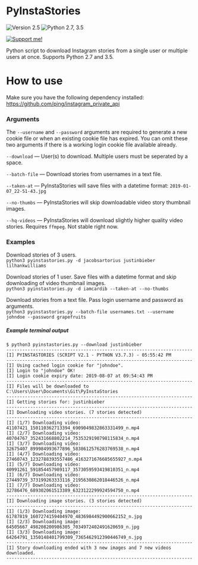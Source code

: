 # PyInstaStories
![Version 2.5](https://img.shields.io/badge/Version-2.5-orange.svg)
![Python 2.7, 3.5](https://img.shields.io/badge/Python-2.7%2C%203.5%2B-3776ab.svg)

[![Support me!](https://www.buymeacoffee.com/assets/img/custom_images/yellow_img.png)](https://www.buymeacoffee.com/dvingerh)

Python script to download Instagram stories from a single user or multiple users at once. Supports Python 2.7 and 3.5.


# How to use

Make sure you have the following dependency installed: https://github.com/ping/instagram_private_api


### Arguments

The `--username` and `--password` arguments are required to generate a new cookie file or when an existing cookie file has expired. You can omit these two arguments if there is a working login cookie file available already.

`--download` — User(s) to download. Multiple users must be seperated by a space.

`--batch-file` — Download stories from usernames in a text file.

`--taken-at` — PyInstaStories will save files with a datetime format: `2019-01-07_22-51-43.jpg`

`--no-thumbs` — PyInstaStories will skip downloadable video story thumbnail images.

`--hq-videos` — PyInstaStories will download slightly higher quality video stories. Requires `ffmpeg`. Not stable right now.

### Examples

Download stories of 3 users.  
`python3 pyinstastories.py -d jacobsartorius justinbieber lilhankwilliams`

Download stories of 1 user. Save files with a datetime format and skip downloading of video thumbnail images.  
`python3 pyinstastories.py -d iamcardib --taken-at --no-thumbs`

Download stories from a text file. Pass login username and password as arguments.  
`python3 pyinstastories.py --batch-file usernames.txt --username johndoe --password grapefruits`

##### Example terminal output

```
$ python3 pyinstastories.py --download justinbieber
----------------------------------------------------------------------
[I] PYINSTASTORIES (SCRIPT V2.1 - PYTHON V3.7.3) - 05:55:42 PM
----------------------------------------------------------------------
[I] Using cached login cookie for "johndoe".
[I] Login to "johndoe" OK!
[I] Login cookie expiry date: 2019-08-07 at 09:54:43 PM
----------------------------------------------------------------------
[I] Files will be downloaded to C:\Users\User\Documents\Git\PyInstaStories
----------------------------------------------------------------------
[I] Getting stories for: justinbieber
----------------------------------------------------------------------
[I] Downloading video stories. (7 stories detected)
----------------------------------------------------------------------
[I] (1/7) Downloading video: 41107421_150110362713394_6909049832863331499_n.mp4
[I] (2/7) Downloading video: 40704767_352431668802214_7535329190798115834_n.mp4
[I] (3/7) Downloading video: 32675407_899984993677896_5838612576283769538_n.mp4
[I] (4/7) Downloading video: 27460743_1232788393557486_4163271676685655927_n.mp4
[I] (5/7) Downloading video: 40991261_591854457989117_3573059593419810351_n.mp4
[I] (6/7) Downloading video: 27449739_373199263333116_2195630862018446526_n.mp4
[I] (7/7) Downloading video: 32786476_689302061513389_6323122299924594750_n.mp4
----------------------------------------------------------------------
[I] Downloading image stories. (3 stories detected)
----------------------------------------------------------------------
[I] (1/3) Downloading image: 61787819_1607274159404970_4836984492900662152_n.jpg
[I] (2/3) Downloading image: 64505667_498208200986305_7034972402491620659_n.jpg
[I] (3/3) Downloading image: 64264791_1350148401799309_7365462912390446749_n.jpg
----------------------------------------------------------------------
[I] Story downloading ended with 3 new images and 7 new videos downloaded.
----------------------------------------------------------------------
```
